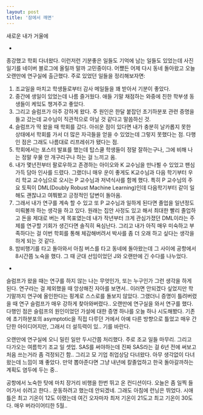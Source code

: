 ```yaml
---
layout: post
title: '잠에서 깨면'
---
```


새로운 내가 거울에

-

종강했고 학회 다녀왔다. 이런저런 기분좋은 일들도 기억에 남는 일들도 있었는데 사진 일기를 네이버 블로그에 올릴까 말까 고민중이다. 어쩄든 어제 다시 동네 돌아왔고 오늘 오랜만에 연구실에 출근했다. 주로 있었던 일들을 정리해보자면:

1. 조교일을 마치고 학생들로부터 감사 메일들을 꽤 받아서 기분이 좋았다.
2. 중간에 생일이 있었는데 나름 즐거웠다. 애들 기말 채점하는 와중에 친한 학부생 동생들이 케잌도 챙겨주고 좋았다.
3. 그리고 슬럼프가 아주 강하게 왔다. 주 원인은 한달 붙잡던 초기하분포 관련 증명을 들고 갔는데 교수님이 직관적으로 아닐 것 같다고 말씀하신 것.
4. 슬럼프가 딱 왔을 때 학회를 갔다. 아쉬운 점이 있다면 내가 충분히 날카롭지 못한 상태에서 학회를 가서 더 많은 자극들을 얻을 수 있었는데 그렇지 못했다는 점. 다행인 점은 그래도 나름대로 리프레쉬가 됐다는 점.
5. 학회에서는 포스터 발표를 했는데 탑스쿨 학생들이 정말 잘하는구나, 그에 비해 나는 정말 우물 안 개구리구나 하는 걸 느끼고 옴.
6. 내가 몇년전부터 팔로우하고 존경하는 아이오와 K 교수님을 만나뵐 수 있었고 팬심 가득 담아 인사를 드렸다. 그랬더니 매우 운이 좋게도 K교수님과 다음 학기부터 우리 학교 교수님으로 오시는 P 교수님과 저녁식사를 함께 했다. 특히 P 교수님의 주요 토픽이 DML(Doubly Robust Machine Learning)인데 다음학기부터 같이 일해도 괜찮냐고 여쭤봤고 긍정적인 답변이 돌아옴.
7. 그래서 내가 연구를 계속 할 수 있고 또 P 교수님과 일하게 된다면 졸업을 일년정도 미뤄볼까 하는 생각을 하고 있다. 원래는 집안 사정도 있고 해서 최대한 빨리 졸업하고 돈을 제대로 버는 게 목표였는데 내가 작년부터 크게 관심가졌던 DML이라는 주제를 연구할 기회가 생긴다면 솔직히 욕심난다. 그리고 내가 아직 매우 미숙하고 부족하다는 걸 이번 학회를 통해 체감해버려서 박사를 좀 더 오래 하고 싶다는 생각을 하게 되는 것 같다.  
8. 밤비행기를 타고 돌아와서 아침 버스를 타고 동네에 돌아왔는데 그 사이에 공항에서 8시간쯤 노숙을 했다. 그 때 군대 선임이었던 J와 오랜만에 긴 수다를 나누었다. 

-

슬럼프가 왔을 때는 연구를 하지 않는 나는 무엇인가, 또는 누구인가 그런 생각을 하게 된다. 연구라는 걸 제외했을 때 앙상해진 자아를 보면서.. 이러면 안되겠다 싶었지만 학기말까지 연구에 올인한다는 핑계로 스스로를 돌보지 않았다. 그랬더니 증명이 틀려버렸을 때 연구 슬럼프가 매우 강하게 찾아와버렸다.. 오랜만에 연구실을 와서 연구를 했다. 다행인 점은 슬럼프의 원인이었던 가설에 대한 증명 하나를 오늘 하나 시도해봤다. 기존에 초기하분포의 asymptotic을 직접 다루던 거에서 아예 다른 방향으로 틀었고 매우 간단한 아이디어지만, 그래서 더 설득력이 있.. 기를 바란다. 

오랜만에 연구실에 오니 밀린 일만 두시간쯤 처리했다. 주로 조교 일들 마무리. 그리고 다가오는 여름학기 조교 일 셋업. SAS를 써야하는데 진짜 SAS라는 걸 6년 전에 써보고 처음 쓰는거라 좀 걱정되긴 함.. 그리고 모 기업 취업상담 다녀왔다. 아무 생각없이 다녀왔는데 느낌이 꽤 좋았다. 만약 뽑아준다면 그냥 내년에 칼졸업하고 한국 돌아갈까하는 계획도 염두에 두는 중..

공항에서 노숙한 탓에 마치 장거리 비행을 한번 뛰고 온 컨디션이다. 오늘은 좀 일찍 들어가서 쉬려고 한다.. 운동하려고 했는데 안되겠네. 그래도 아침에 런닝은 뛰었다. 시애틀은 최고 기온이 12도 이랬는데 여긴 오자마자 최저 기온이 21도고 최고 기온이 30도다. 매우 버라이어티한 5월.. 
